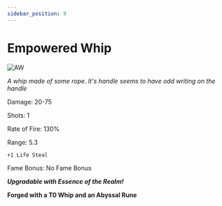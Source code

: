 ```yaml
---
sidebar_position: 9
---
```


# Empowered Whip

![AW](https://vwiki.valorserver.com/api/item/picture/empowered%20whip)

<i>A whip made of some rope. It's handle seems to have odd writing on the handle</i>

Damage: 20-75

Shots: 1

Rate of Fire: 130%

Range: 5.3
    
    +1 Life Steal
    
Fame Bonus: No Fame Bonus

***Upgradable with Essence of the Realm!***

**Forged with a T0 Whip and an Abyssal Rune**

